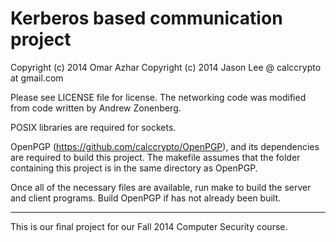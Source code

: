 # Kerberos based communication project

Copyright (c) 2014 Omar Azhar
Copyright (c) 2014 Jason Lee @ calccrypto at gmail.com

Please see LICENSE file for license. The networking code
was modified from code written by Andrew Zonenberg.

POSIX libraries are required for sockets.

OpenPGP (https://github.com/calccrypto/OpenPGP), and
its dependencies are required to build this project.
The makefile assumes that the folder containing this
project is in the same directory as OpenPGP. 

Once all of the necessary files are available, run
make to build the server and client programs. Build
OpenPGP if has not already been built.

----

This is our final project for our Fall 2014 Computer Security
course. 